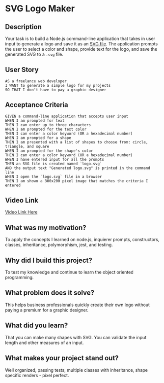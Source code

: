 # SVG Logo Maker

## Description

Your task is to build a Node.js command-line application that takes in user input to generate a logo and save it as an [SVG file](https://en.wikipedia.org/wiki/Scalable_Vector_Graphics). The application prompts the user to select a color and shape, provide text for the logo, and save the generated SVG to a `.svg` file.

## User Story

```
AS a freelance web developer
I WANT to generate a simple logo for my projects
SO THAT I don't have to pay a graphic designer
```

## Acceptance Criteria

```
GIVEN a command-line application that accepts user input
WHEN I am prompted for text
THEN I can enter up to three characters
WHEN I am prompted for the text color
THEN I can enter a color keyword (OR a hexadecimal number)
WHEN I am prompted for a shape
THEN I am presented with a list of shapes to choose from: circle, triangle, and square
WHEN I am prompted for the shape's color
THEN I can enter a color keyword (OR a hexadecimal number)
WHEN I have entered input for all the prompts
THEN an SVG file is created named `logo.svg`
AND the output text "Generated logo.svg" is printed in the command line
WHEN I open the `logo.svg` file in a browser
THEN I am shown a 300x200 pixel image that matches the criteria I entered
```

## Video Link

[Video Link Here](https://youtu.be/g9E1TeStBo4)

## What was my motivation?

To apply the concepts I learned on node.js, inquierer prompts, constructors, classes, inheritance, polymorphism, jest, and testing.

## Why did I build this project?

To test my knowledge and continue to learn the object oriented programming.

## What problem does it solve?

This helps business professionals quickly create their own logo without paying a premium for a graphic designer.

## What did you learn?

That you can make many shapes with SVG. You can validate the input length and other measures of an input.

## What makes your project stand out?

Well organized, passing tests, multiple classes with inheritance, shape specific renders - pixel perfect.